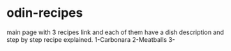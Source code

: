 # odin-recipes
main page with 3 recipes link and each of them have a dish description and step by step recipe explained.
 1-Carbonara
 2-Meatballs
 3-
